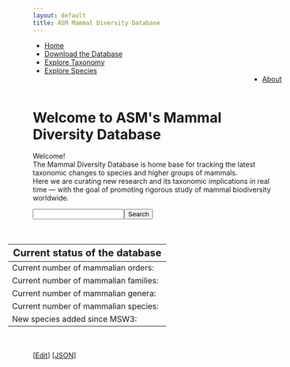 ```yaml
---
layout: default
title: ASM Mammal Diversity Database
---
```

<script type="text/javascript" src="/js/papaparse.min.js"></script>
<script src="/js/filter.js"></script>
<script>document.addEventListener("DOMContentLoaded", populateStats)</script>

<ul>
<li><a href="/index.html">Home</a></li>
<li><a href="assets/data/mdd.csv">Download the Database</a></li>
<li><a href="taxa.html">Explore Taxonomy</a></li>
<li><a href="explore.html">Explore Species</a></li>
<li style="float:right"><a href="about.html">About</a></li>
</ul>
<br>
<div>
<p>
<h1>Welcome to ASM's Mammal Diversity Database</h1>
</p>
</div>

<div>
<p class="box-paragraph">
Welcome!<br> The Mammal Diversity Database is home base for tracking the latest taxonomic changes to species and higher groups of mammals.<br> Here we are curating new research and its taxonomic implications in real time — with the goal of promoting rigorous study of mammal biodiversity worldwide.
</p>
</div>

<div class="wrap">
<div class="search">
<input class="searchTerm" id="mammal-search" type="text" name="search"><button class="searchButton" onClick='activateSearch()' type="submit">Search</button>
</div>
</div>

<div class="main-body">
<table style="table-layout: auto; float:right; margin: 50px">
    <thead class="stat-thead">
        <tr class="stat-tr"><th style="font-size: 20px" class="stat-th">Current status of the database</th></tr>
    </thead>
    <tbody>
        <tr><td class="stat-td" id = "orders">Current number of mammalian orders: </td></tr>
        <tr><td class="stat-td" id = "families">Current number of mammalian families: </td></tr>        
        <tr><td class="stat-td" id = "genera">Current number of mammalian genera: </td></tr>
        <tr><td class="stat-td" id = "species">Current number of mammalian species: </td></tr>
        <tr><td class="stat-td" id = "newMSW3"> New species added since MSW3: </td></tr>
    </tbody>
</table>
<br>
    <script type="text/javascript">pickImage()</script>
</div>

[<a href="https://github.com/mammaldiversity/mammaldiversity.github.io/edit/master/index.md" target="_blank">Edit</a>]
[<a href="mdd.json" target="_blank">JSON</a>]


